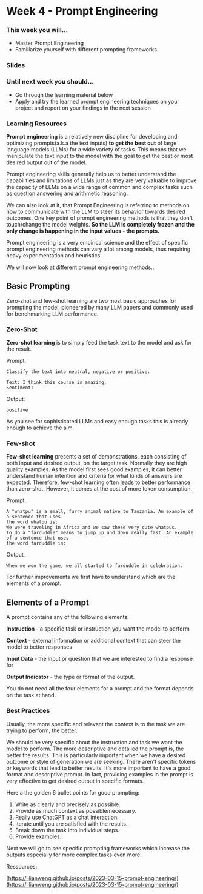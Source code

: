 # Week 4 - Prompt Engineering



### This week you will...

* Master Prompt Engineering
* Familiarize yourself with different prompting frameworks

### Slides



### Until next week you should...

* Go through the learning material below
* Apply and try the learned prompt engineering techniques on your project and report on your findings in the next session



### Learning Resources

**Prompt engineering** is a relatively new discipline for developing and optimizing prompts(a.k.a the text inputs) **to get the best out** of large language models (LLMs) for a wide variety of tasks. This means that we manipulate the text input to the model with the goal to get the best or most desired output out of the model.

Prompt engineering skills generally help us to better understand the capabilities and limitations of LLMs just as they are very valuable to improve the capacity of LLMs on a wide range of common and complex tasks such as question answering and arithmetic reasoning.&#x20;

We can also look at it, that Prompt Engineering is referring to methods on how to communicate with the LLM to steer its behavior towards desired outcomes. One key point of prompt engineering methods is that they don't touch/change the model weights. **So the LLM is completely frozen and the only change is happening in the input values - the prompts.**

Prompt engineering is a very empirical science and the effect of specific prompt engineering methods can vary a lot among models, thus requiring heavy experimentation and heuristics.

We will now look at different prompt engineering methods..

## Basic Prompting <a href="#basic-prompting" id="basic-prompting"></a>

Zero-shot and few-shot learning are two most basic approaches for prompting the model, pioneered by many LLM papers and commonly used for benchmarking LLM performance.

### Zero-Shot <a href="#zero-shot" id="zero-shot"></a>

**Zero-shot learning** is to simply feed the task text to the model and ask for the result.

Prompt:

```
Classify the text into neutral, negative or positive. 

Text: I think this course is amazing.
Sentiment:
```

Output:

```
positive
```

As you see for sophisticated LLMs and easy enough tasks this is already enough to achieve the aim.

### Few-shot <a href="#few-shot" id="few-shot"></a>

**Few-shot learning** presents a set of demonstrations, each consisting of both input and desired output, on the target task. Normally they are high quality examples. As the model first sees good examples, it can better understand human intention and criteria for what kinds of answers are expected. Therefore, few-shot learning often leads to better performance than zero-shot. However, it comes at the cost of more token consumption.

Prompt:

```
A "whatpu" is a small, furry animal native to Tanzania. An example of a sentence that uses
the word whatpu is:
We were traveling in Africa and we saw these very cute whatpus.
To do a "farduddle" means to jump up and down really fast. An example of a sentence that uses
the word farduddle is:
```

Output\_

```
When we won the game, we all started to farduddle in celebration.
```



For further improvements we first have to understand which are the elements of a prompt.&#x20;

## Elements of a Prompt

A prompt contains any of the following elements:

**Instruction** - a specific task or instruction you want the model to perform

**Context** - external information or additional context that can steer the model to better responses

**Input Data** - the input or question that we are interested to find a response for

**Output Indicator** - the type or format of the output.

You do not need all the four elements for a prompt and the format depends on the task at hand.

### **Best Practices**

Usually, the more specific and relevant the context is to the task we are trying to perform, the better.

We should be very specific about the instruction and task we want the model to perform. The more descriptive and detailed the prompt is, the better the results. This is particularly important when we have a desired outcome or style of generation we are seeking. There aren't specific tokens or keywords that lead to better results. It's more important to have a good format and descriptive prompt. In fact, providing examples in the prompt is very effective to get desired output in specific formats.

Here a the golden 6 bullet points for good prompting:

1. Write as clearly and precisely as possible.
2. Provide as much context as possible/necessary.
3. Really use ChatGPT as a chat interaction.
4. Iterate until you are satisfied with the results.
5. Break down the task into individual steps.
6. Provide examples.

Next we will go to see specific prompting frameworks which increase the outputs especially for more complex tasks even more.

Ressources:

[https://lilianweng.github.io/posts/2023-03-15-prompt-engineering/](https://lilianweng.github.io/posts/2023-03-15-prompt-engineering/)
